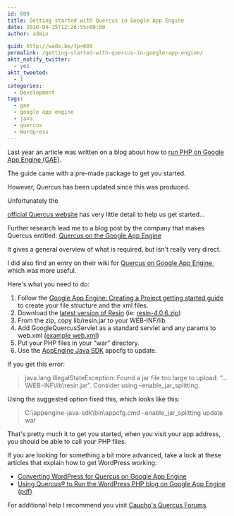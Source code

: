 ```yaml
---
id: 609
title: Getting started with Quercus in Google App Engine
date: 2010-04-15T12:26:55+00:00
author: admin

guid: http://wade.be/?p=609
permalink: /getting-started-with-quercus-in-google-app-engine/
aktt_notify_twitter:
  - yes
aktt_tweeted:
  - 1
categories:
  - Development
tags:
  - gae
  - google app engine
  - java
  - quercus
  - Wordpress
---
```

<p class="lead">
  Last year an article was written on a blog about how to <a href="http://www.webdigi.co.uk/blog/2009/run-php-on-the-google-app-engine/">run PHP on Google App Engine (GAE)</a>.
</p>

The guide came with a pre-made package to get you started.

However, Quercus has been updated since this was produced.

<!--more-->Unfortunately the 

[official Quercus website](http://quercus.caucho.com/) has very little detail to help us get started&#8230;

Further research lead me to a blog post by the company that makes Quercus entitled: [Quercus on the Google App Engine](http://blog.caucho.com/?p=187)

It gives a general overview of what is required, but isn't really very direct.

I did also find an entry on their wiki for [Quercus on Google App Engine](http://wiki.caucho.com/Quercus_Google_App_Engine), which was more useful.

Here's what you need to do:

  1. Follow the [Google App Engine: Creating a Project getting started guide](http://code.google.com/appengine/docs/java/gettingstarted/creating.html) to create your file structure and the xml files.
  2. Download the [latest version of Resin](http://caucho.com/download) (ie: [resin-4.0.6.zip](http://www.caucho.com/download/resin-4.0.6.zip))
  3. From the zip, copy lib/resin.jar to your WEB-INF/lib
  4. Add GoogleQuercusServlet as a standard servlet and any params to web.xml ([example web.xml](http://gist.github.com/367023))
  5. Put your PHP files in your &#8220;war&#8221; directory.
  6. Use the [AppEngine Java SDK](http://code.google.com/appengine/downloads.html#Google_App_Engine_SDK_for_Java) appcfg to update.

If you get this error:

> java.lang.IllegalStateException: Found a jar file too large to upload: &#8220;&#8230;\WEB-INF\lib\resin.jar&#8221;. Consider using &#8211;enable\_jar\_splitting.

Using the suggested option fixed this, which looks like this:

> C:\appengine-java-sdk\bin\appcfg.cmd &#8211;enable\_jar\_splitting update war

That's pretty much it to get you started, when you visit your app address, you should be able to call your PHP files.

If you are looking for something a bit more advanced, take a look at these articles that explain how to get WordPress working:

  * [Converting WordPress for Quercus on Google App Engine](http://blog.caucho.com/?p=196)
  * [Using Quercus® to Run the WordPress PHP blog on Google App Engine (pdf)](http://www.caucho.com/articles/Quercus_on_GAE.pdf)

For additional help I recommend you visit [Caucho's Quercus Forums](http://forum.caucho.com/forumdisplay.php?f=5).

<div id="_mcePaste" style="position: absolute; left: -10000px; top: 575px; width: 1px; height: 1px; overflow: hidden;">
  Using Quercus® to Run the WordPress PHP blog on Google App EngineUsing Quercus® to Run the WordPress PHP blog on Google App Engine
</div>